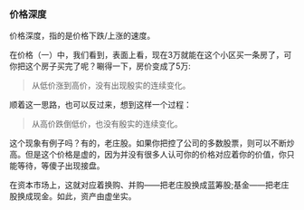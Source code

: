 ### 价格深度
价格深度，指的是价格下跌/上涨的速度。

在价格（一）中，我们看到，表面上看，现在3万就能在这个小区买一条房了，可你把这个房子买完了呢？唰得一下，房价变成了5万:
> 从低价涨到高价，没有出现殷实的连续变化。

顺着这一思路，也可以反过来，想到这样一个过程：
> 从高价跌倒低价，也没有殷实的连续变化。

这个现象有例子吗？有的，老庄股。如果你把控了公司的多数股票，则可以不断炒高。但是这个价格是虚的，因为并没有很多人认可你的价格对应着你的价值，你只能等待，等傻子出现接盘。

在资本市场上，这就对应着换购、并购——把老庄股换成蓝筹股;基金——把老庄股换成现金。如此，资产由虚坐实。
